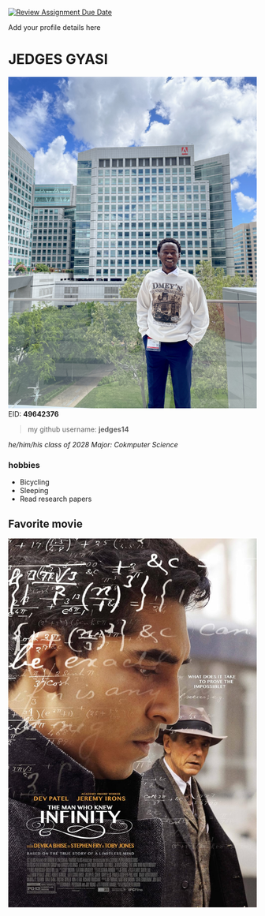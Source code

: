 [![Review Assignment Due Date](https://classroom.github.com/assets/deadline-readme-button-22041afd0340ce965d47ae6ef1cefeee28c7c493a6346c4f15d667ab976d596c.svg)](https://classroom.github.com/a/BpXStGJy)

Add your profile details here

# JEDGES GYASI

![Me](IMG_1654.JPG)
EID: **49642376**

> my github username: **jedges14**

*he/him/his*
*class of 2028*
*Major: Cokmputer Science*

### hobbies
  - Bicycling
  - Sleeping
  - Read research papers

## Favorite movie 
![The man who knew Infinity](img.JPG)

